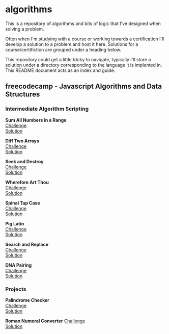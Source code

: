 # algorithms

This is a repository of algorithms and bits of logic that I've designed when solving a problem.

Often when I'm studying with a course or working towards a certification I'll develop a solution to a problem and host it here. Solutions for a course/certifiction are grouped under a heading below.

This repository could get a little tricky to navigate, typically I'll store a solution under a directory corresponding to the language it is implented in. This README document acts as an index and guide.

## freecodecamp - Javascript Algorithms and Data Structures

### Intermediate Algorithm Scripting

**Sum All Numbers in a Range**  
[Challenge](https://www.freecodecamp.org/learn/javascript-algorithms-and-data-structures/intermediate-algorithm-scripting/sum-all-numbers-in-a-range)  
[Solution](./javascript/sum_all_numbers_in_range.js)

**Diff Two Arrays**  
[Challenge](https://www.freecodecamp.org/learn/javascript-algorithms-and-data-structures/intermediate-algorithm-scripting/diff-two-arrays)  
[Solution](./javascript/diff_two_arrays.js)  

**Seek and Destroy**  
[Challenge](https://www.freecodecamp.org/learn/javascript-algorithms-and-data-structures/intermediate-algorithm-scripting/seek-and-destroy)  
[Solution](./javascript/seek_and_destroy.js)  

**Wherefore Art Thou**  
[Challenge](https://www.freecodecamp.org/learn/javascript-algorithms-and-data-structures/intermediate-algorithm-scripting/wherefore-art-thou)  
[Solution](./javascript/wherefore_art_thou.js)

**Spinal Tap Case**  
[Challenge](https://www.freecodecamp.org/learn/javascript-algorithms-and-data-structures/intermediate-algorithm-scripting/spinal-tap-case)  
[Solution](./javascript/spinal_tap_case.js)

**Pig Latin**  
[Challenge](https://www.freecodecamp.org/learn/javascript-algorithms-and-data-structures/intermediate-algorithm-scripting/pig-latin)  
[Solution](./javascript/pig_latin.js)

**Search and Replace**  
[Challenge](https://www.freecodecamp.org/learn/javascript-algorithms-and-data-structures/intermediate-algorithm-scripting/search-and-replace)  
[Solution](./javascript/search_and_replace.js)

**DNA Pairing**  
[Challenge](https://www.freecodecamp.org/learn/javascript-algorithms-and-data-structures/intermediate-algorithm-scripting/dna-pairing)  
[Solution](./javascript/dna_pairing.js)

### Projects

**Palindrome Checker**  
[Challenge](https://www.freecodecamp.org/learn/javascript-algorithms-and-data-structures/javascript-algorithms-and-data-structures-projects/palindrome-checker)  
[Solution](./javascript/palindrome_checker.js)

**Roman Numeral Converter**
[Challenge](https://www.freecodecamp.org/learn/javascript-algorithms-and-data-structures/javascript-algorithms-and-data-structures-projects/roman-numeral-converter)  
[Solution](./javascript/roman_numeral_converter.js)

